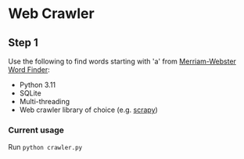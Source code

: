 # Web Crawler

## Step 1
Use the following to find words starting with 'a' from [Merriam-Webster Word Finder](https://www.merriam-webster.com/wordfinder):
- Python 3.11
- SQLite
- Multi-threading
- Web crawler library of choice (e.g. [scrapy](https://github.com/scrapy/scrapy))

### Current usage
Run `python crawler.py`
